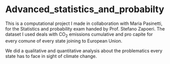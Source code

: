 # Advanced_statistics_and_probabilty

This is a computational project I made in collaboration with Maria Pasinetti, for the Statistics and probability exam handed by Prof. Stefano Zapoeri. 
The dataset I used deals with CO${_{2}}$ emissions cumulative and pro capite for every comune of every state joining to European Union. 

We did a qualitative and quantitative analysis about the problematics every state has to face in sight of climate change.
